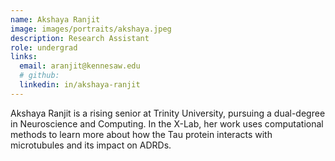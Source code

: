 ```yaml
---
name: Akshaya Ranjit
image: images/portraits/akshaya.jpeg
description: Research Assistant
role: undergrad
links:
  email: aranjit@kennesaw.edu
  # github: 
  linkedin: in/akshaya-ranjit
---
```

<!-- Personal description goes here -->
Akshaya Ranjit is a rising senior at Trinity University, pursuing a dual-degree in Neuroscience and Computing. In the X-Lab, her work uses computational methods to learn more about how the Tau protein interacts with microtubules and its impact on ADRDs.